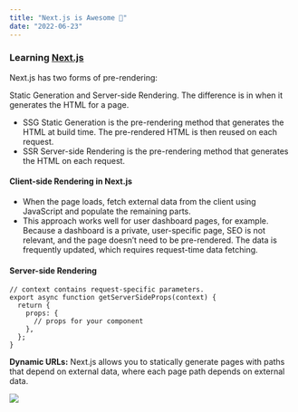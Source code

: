 ```yaml
---
title: "Next.js is Awesome 🚀"
date: "2022-06-23"
---
```


### Learning [Next.js](https://nextjs.org/learn/foundations/about-nextjs)

Next.js has two forms of pre-rendering:

Static Generation and Server-side Rendering. The difference is in when it generates the HTML for a page.

- SSG Static Generation is the pre-rendering method that generates the HTML at build time. The pre-rendered HTML is then reused on each request.
- SSR Server-side Rendering is the pre-rendering method that generates the HTML on each request.

#### Client-side Rendering in Next.js

- When the page loads, fetch external data from the client using JavaScript and populate the remaining parts.
- This approach works well for user dashboard pages, for example. Because a dashboard is a private, user-specific page, SEO is not relevant, and the page doesn’t need to be pre-rendered. The data is frequently updated, which requires request-time data fetching.

#### Server-side Rendering

```
// context contains request-specific parameters.
export async function getServerSideProps(context) {
  return {
    props: {
      // props for your component
    },
  };
}
```

**Dynamic URLs:** Next.js allows you to statically generate pages with paths that depend on external data, where each page path depends on external data.

![](/images/page.png)
